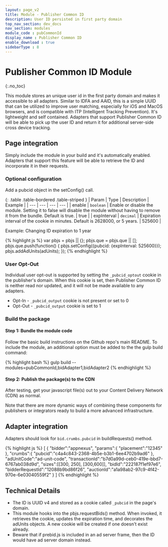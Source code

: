 ```yaml
---
layout: page_v2
title: Module - Publisher Common ID
description: User ID persisted in first party domain
top_nav_section: dev_docs
nav_section: modules
module_code : pubCommonId
display_name : Publisher Common ID
enable_download : true
sidebarType : 8
---
```


<div class="bs-docs-section" markdown="1">

# Publisher Common ID Module
{:.no_toc}

This module stores an unique user id in the first party domain and makes it accessible to all adapters. Similar to IDFA and AAID, this is a simple UUID that can be utilized to improve user matching, especially for iOS and MacOS browsers, and is compatible with ITP (Intelligent Tracking Prevention). It's lightweight and self contained.  Adapters that support Publisher Common ID will be able to pick up the user ID and return it for additional server-side cross device tracking.

## Page integration

Simply include the module in your build and it's automatically enabled.  Adapters that support this feature will be able to retrieve the ID and incorporate it in their requests.

### Optional configuration

Add a pubcid object in the setConfig() call.

{: .table .table-bordered .table-striped }
| Param | Type | Description | Example |
| --- | --- | --- | --- |
| enable | `boolean` | Enable or disable the module. Setting it to false will disable the module without having to remove it from the bundle.  Default is true. | true |
| expInterval | `decimal` | Expiration interval of the cookie in minutes.  Default is 2628000, or 5 years.  | 525600 |

Example: Changing ID expiration to 1 year

{% highlight js %}
     var pbjs = pbjs || {};
     pbjs.que = pbjs.que || [];
     pbjs.que.push(function() {
        pbjs.setConfig({pubcid: {expInterval: 525600}});
        pbjs.addAdUnits(adUnits);
     });
{% endhighlight %}

### User Opt-Out

Individual user opt-out is supported by setting the `_pubcid_optout` cookie in the publisher's domain.  When this cookie is set, then Publisher Common ID is neither read nor updated, and it will not be made available to any adapters.

* Opt-In - `_pubcid_output` cookie is not present or set to 0
* Opt-Out - `_pubcid_output` cookie is set to 1

### Build the package
 
#### Step 1: Bundle the module code

Follow the basic build instructions on the Github repo's main README. To include the module, an additional option must be added to the the gulp build command:
 
{% highlight bash %}
gulp build --modules=pubCommonId,bidAdapter1,bidAdapter2
{% endhighlight %}
 
#### Step 2: Publish the package(s) to the CDN

After testing, get your javascript file(s) out to your Content Delivery Network (CDN) as normal.

Note that there are more dynamic ways of combining these components for publishers or integrators ready to build a more advanced infrastructure.

## Adapter integration

Adapters should look for `bid.crumbs.pubcid` in buildRequests() method. 

{% highlight js %}
[
   {
      "bidder":"appnexus",
      "params":{
         "placement":"12345"
      },
      "crumbs":{
         "pubcid":"c4a4c843-2368-4b5e-b3b1-6ee4702b9ad6"
      },
      "adUnitCode":"ad-unit-code",
      "transactionId":"b7d0a99d-ceb0-419e-bbd7-6767ab038d9d",
      "sizes":[[300, 250], [300,600]],
      "bidId":"222187f1ef97e6",
      "bidderRequestId":"12088b9bd86f26",
      "auctionId":"a1a98ab2-97c9-4f42-970e-6e03040559f2"
   }
]
{% endhighlight %}


## Technical Details

- The ID is UUID v4 and stored as a cookie called `_pubcid` in the page's domain.
- This module hooks into the pbjs.requestBids() method.  When invoked, it retrieves the cookie, updates the expiration time, and decorates the adUnits objects.  A new cookie will be created if one doesn't exist already.
- Beware that if prebid.js is included in an ad server frame, then the ID would have ad server domain instead.

</div>
